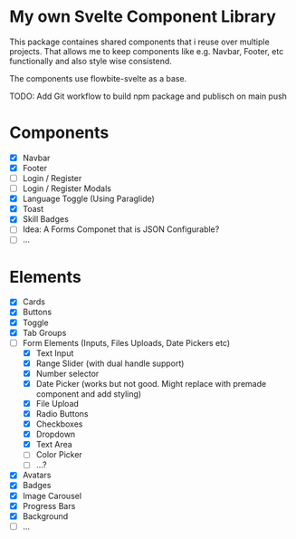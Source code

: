 # My own Svelte Component Library
This package containes shared components that i reuse over multiple projects.
That allows me to keep components like e.g. Navbar, Footer, etc functionally and also style wise consistend.

The components use flowbite-svelte as a base.

TODO: Add Git workflow to build npm package and publisch on main push


# Components 
- [x] Navbar
- [x] Footer
- [ ] Login / Register
- [ ] Login / Register Modals
- [x] Language Toggle (Using Paraglide)
- [x] Toast
- [x] Skill Badges
- [ ] Idea: A Forms Componet that is JSON Configurable?
- [ ] ...

# Elements
- [x] Cards
- [x] Buttons
- [x] Toggle
- [X] Tab Groups
- [ ] Form Elements (Inputs, Files Uploads, Date Pickers etc)
    - [X] Text Input
    - [X] Range Slider (with dual handle support)
    - [X] Number selector
    - [x] Date Picker (works but not good. Might replace with premade component and add styling)
    - [x] File Upload
    - [x] Radio Buttons
    - [x] Checkboxes
    - [x] Dropdown
    - [x] Text Area
    - [ ] Color Picker
    - [ ] ...?
- [X] Avatars
- [x] Badges
- [X] Image Carousel
- [X] Progress Bars
- [x] Background
- [ ] ...